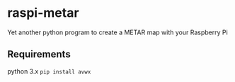 # raspi-metar
Yet another python program to create a METAR map with your Raspberry Pi

## Requirements
python 3.x
`pip install avwx`